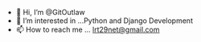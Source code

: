 - 👋 Hi, I’m @GitOutlaw
- 👀 I’m interested in ...Python and Django Development
- 📫 How to reach me ...
lrt29net@gmail.com

<!---
GitOutlaw/GitOutlaw is a ✨ special ✨ repository because its `README.md` (this file) appears on your GitHub profile.
You can click the Preview link to take a look at your changes.
--->
